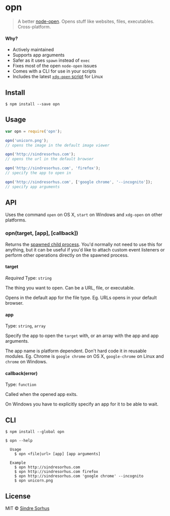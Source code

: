 # opn

> A better [node-open](https://github.com/pwnall/node-open). Opens stuff like websites, files, executables. Cross-platform.


#### Why?

- Actively maintained
- Supports app arguments
- Safer as it uses `spawn` instead of `exec`
- Fixes most of the open `node-open` issues
- Comes with a CLI for use in your scripts
- Includes the latest [`xdg-open` script](http://cgit.freedesktop.org/xdg/xdg-utils/commit/?id=c55122295c2a480fa721a9614f0e2d42b2949c18) for Linux


## Install

```
$ npm install --save opn
```


## Usage

```js
var opn = require('opn');

opn('unicorn.png');
// opens the image in the default image viewer

opn('http://sindresorhus.com');
// opens the url in the default browser

opn('http://sindresorhus.com', 'firefox');
// specify the app to open in

opn('http://sindresorhus.com', ['google chrome', '--incognito']);
// specify app arguments
```


## API

Uses the command `open` on OS X, `start` on Windows and `xdg-open` on other platforms.

### opn(target, [app], [callback])

Returns the [spawned child process](https://nodejs.org/api/child_process.html#child_process_class_childprocess). You'd normally not need to use this for anything, but it can be useful if you'd like to attach custom event listeners or perform other operations directly on the spawned process.

#### target

*Required*
Type: `string`

The thing you want to open. Can be a URL, file, or executable.

Opens in the default app for the file type. Eg. URLs opens in your default browser.

#### app

Type: `string`, `array`

Specify the app to open the `target` with, or an array with the app and app arguments.

The app name is platform dependent. Don't hard code it in reusable modules. Eg. Chrome is `google chrome` on OS X, `google-chrome` on Linux and `chrome` on Windows.

#### callback(error)

Type: `function`

Called when the opened app exits.

On Windows you have to explicitly specify an app for it to be able to wait.


## CLI

```
$ npm install --global opn
```

```
$ opn --help

  Usage
    $ opn <file|url> [app] [app arguments]

  Example
    $ opn http://sindresorhus.com
    $ opn http://sindresorhus.com firefox
    $ opn http://sindresorhus.com 'google chrome' --incognito
    $ opn unicorn.png
```


## License

MIT © [Sindre Sorhus](http://sindresorhus.com)
